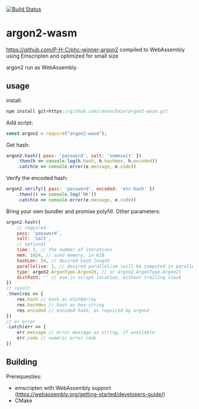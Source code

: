 [![Build Status](https://travis-ci.org/canonchain/argon2-wasm.svg?branch=master)](https://travis-ci.org/canonchain/argon2-wasm)

# argon2-wasm

https://github.com/P-H-C/phc-winner-argon2 compiled to WebAssembly using Emscripten and optimized for small size

argon2 run as WebAssembly.

## usage

install:

```js
npm install git+https://github.com/canonchain/argon2-wasm.git
```

Add script:

```js
const argon2 = require("argon2-wasm");
```

Get hash:

```js
argon2.hash({ pass: 'password', salt: 'somesalt' })
    .then(h => console.log(h.hash, h.hashHex, h.encoded))
    .catch(e => console.error(e.message, e.code))
```

Verify the encoded hash:

```js
argon2.verify({ pass: 'password', encoded: 'enc-hash' })
    .then(() => console.log('OK'))
    .catch(e => console.error(e.message, e.code))
```

Bring your own bundler and promise polyfill.
Other parameters:

```js
argon2.hash({
    // required
    pass: 'password',
    salt: 'salt',
    // optional
    time: 1, // the number of iterations
    mem: 1024, // used memory, in KiB
    hashLen: 24, // desired hash length
    parallelism: 1, // desired parallelism (will be computed in parallel only for PNaCl)
    type: argon2.ArgonType.Argon2d, // or argon2.ArgonType.Argon2i
    distPath: '' // asm.js script location, without trailing slash
})
// result
.then(res => {
    res.hash // hash as Uint8Array
    res.hashHex // hash as hex-string
    res.encoded // encoded hash, as required by argon2
})
// or error
.catch(err => {
    err.message // error message as string, if available
    err.code // numeric error code
})
```



## Building

Prerequesties:

- emscripten with WebAssembly support (https://webassembly.org/getting-started/developers-guide/)
- CMake
